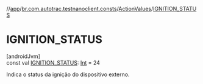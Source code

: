 //[app](../../../index.md)/[br.com.autotrac.testnanoclient.consts](../index.md)/[ActionValues](index.md)/[IGNITION_STATUS](-i-g-n-i-t-i-o-n_-s-t-a-t-u-s.md)

# IGNITION_STATUS

[androidJvm]\
const val [IGNITION_STATUS](-i-g-n-i-t-i-o-n_-s-t-a-t-u-s.md): [Int](https://kotlinlang.org/api/latest/jvm/stdlib/kotlin/-int/index.html) = 24

Indica o status da ignição do dispositivo externo.
